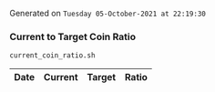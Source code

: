 Generated on `Tuesday 05-October-2021 at 22:19:30`

### Current to Target Coin Ratio
`current_coin_ratio.sh`

Date|Current|Target|Ratio
---|---|---|---
